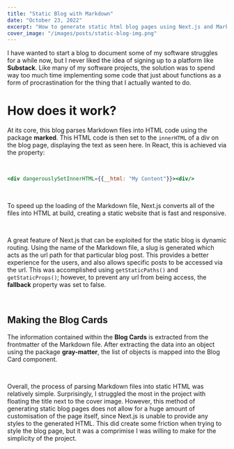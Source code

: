 ```yaml
---
title: "Static Blog with Markdown"
date: "October 23, 2022"
excerpt: "How to generate static html blog pages using Next.js and Markdown files."
cover_image: "/images/posts/static-blog-img.png"
---
```


I have wanted to start a blog to document some of my software struggles for a while now, but I never liked the idea of signing up to a platform like **Substack**. Like many of my software projects, the solution was to spend way too much time implementing some code that just about functions as a form of procrastination for the thing that I actually wanted to do.

# How does it work?

At its core, this blog parses Markdown files into HTML code using the package **marked**. This HTML code is then set to the `innerHTML` of a div on the blog page, displaying the text as seen here. In React, this is achieved via the property:

<br />

```jsx
<div dangerouslySetInnerHTML={{__html: "My Content"}}><div/>
```

<br />

To speed up the loading of the Markdown file, Next.js converts all of the files into HTML at build, creating a static website that is fast and responsive.

<br />

A great feature of Next.js that can be exploited for the static blog is dynamic routing. Using the name of the Markdown file, a slug is generated which acts as the url path for that particular blog post. This provides a better experience for the users, and also allows specific posts to be accessed via the url. This was accomplished using `getStaticPaths()` and `getStaticProps()`; however, to prevent any url from being access, the **fallback** property was set to false.

<br />

## Making the Blog Cards

The information contained within the **Blog Cards** is extracted from the frontmatter of the Markdown file. After extracting the data into an object using the package **gray-matter**, the list of objects is mapped into the Blog Card component.

<br />

Overall, the process of parsing Markdown files into static HTML was relatively simple. Surprisingly, I struggled the most in the project with floating the title next to the cover image. However, this method of generating static blog pages does not allow for a huge amount of customisation of the page itself, since Next.js is unable to provide any styles to the generated HTML. This did create some friction when trying to style the blog page, but it was a comprimise I was willing to make for the simplicity of the project.
